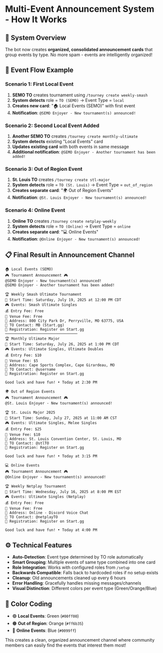# Multi-Event Announcement System - How It Works

## 🎯 **System Overview**

The bot now creates **organized, consolidated announcement cards** that group events by type. No more spam - events are intelligently organized!

## 🔄 **Event Flow Example**

### **Scenario 1: First Local Event**
1. **SEMO TO** creates tournament using `/tourney create weekly-smash`
2. **System detects** role = `TO (SEMO)` → Event Type = `local`
3. **Creates new card**: "🏠 Local Events (SEMO)" with first event
4. **Notification**: `@SEMO Enjoyer - New tournament(s) announced!`

### **Scenario 2: Second Local Event Added**
1. **Another SEMO TO** creates `/tourney create monthly-ultimate`
2. **System detects** existing "Local Events" card
3. **Updates existing card** with both events in same message
4. **Additional notification**: `@SEMO Enjoyer - Another tournament has been added!`

### **Scenario 3: Out of Region Event**
1. **St. Louis TO** creates `/tourney create stl-major`
2. **System detects** role = `TO (St. Louis)` → Event Type = `out_of_region`
3. **Creates separate card**: "🌍 Out of Region Events" 
4. **Notification**: `@St. Louis Enjoyer - New tournament(s) announced!`

### **Scenario 4: Online Event**
1. **Online TO** creates `/tourney create netplay-weekly`
2. **System detects** role = `TO (Online)` → Event Type = `online`
3. **Creates separate card**: "💻 Online Events"
4. **Notification**: `@Online Enjoyer - New tournament(s) announced!`

## 📋 **Final Result in Announcement Channel**

```
🏠 Local Events (SEMO)
🎮 Tournament Announcement 🎮
@SEMO Enjoyer - New tournament(s) announced!
@SEMO Enjoyer - Another tournament has been added!

🏆 Weekly Smash Ultimate Tournament
📅 Start Time: Saturday, July 19, 2025 at 12:00 PM CDT
🎮 Events: Smash Ultimate Singles
💰 Entry Fee: Free
🏢 Venue Fee: Free
📍 Address: 800 City Park Dr, Perryville, MO 63775, USA
👤 TO Contact: MB (Start.gg)
🔗 Registration: Register on Start.gg
─────────────────────────────────
🏆 Monthly Ultimate Major
📅 Start Time: Saturday, July 26, 2025 at 1:00 PM CDT
🎮 Events: Ultimate Singles, Ultimate Doubles
💰 Entry Fee: $10
🏢 Venue Fee: $5
📍 Address: Cape Sports Complex, Cape Girardeau, MO
👤 TO Contact: @username
🔗 Registration: Register on Start.gg

Good luck and have fun! • Today at 2:30 PM
```

```
🌍 Out of Region Events
🎮 Tournament Announcement 🎮
@St. Louis Enjoyer - New tournament(s) announced!

🏆 St. Louis Major 2025
📅 Start Time: Sunday, July 27, 2025 at 11:00 AM CST
🎮 Events: Ultimate Singles, Melee Singles
💰 Entry Fee: $25
🏢 Venue Fee: $10
📍 Address: St. Louis Convention Center, St. Louis, MO
👤 TO Contact: @stlTO
🔗 Registration: Register on Start.gg

Good luck and have fun! • Today at 3:15 PM
```

```
💻 Online Events  
🎮 Tournament Announcement 🎮
@Online Enjoyer - New tournament(s) announced!

🏆 Weekly Netplay Tournament
📅 Start Time: Wednesday, July 16, 2025 at 8:00 PM EST
🎮 Events: Ultimate Singles (Netplay)
💰 Entry Fee: Free
🏢 Venue Fee: Free
📍 Address: Online - Discord Voice Chat
👤 TO Contact: @netplayTO
🔗 Registration: Register on Start.gg

Good luck and have fun! • Today at 4:00 PM
```

## ⚙️ **Technical Features**

- **Auto-Detection**: Event type determined by TO role automatically
- **Smart Grouping**: Multiple events of same type combined into one card
- **Role Integration**: Works with configured roles from `/setup`
- **Backwards Compatible**: Falls back to hardcoded roles if no setup exists
- **Cleanup**: Old announcements cleaned up every 6 hours
- **Error Handling**: Gracefully handles missing messages/channels
- **Visual Distinction**: Different colors per event type (Green/Orange/Blue)

## 🎨 **Color Coding**

- 🟢 **Local Events**: Green (`#00ff00`) 
- 🟠 **Out of Region**: Orange (`#ff6b35`)
- 🔵 **Online Events**: Blue (`#0099ff`)

This creates a clean, organized announcement channel where community members can easily find the events that interest them most!
